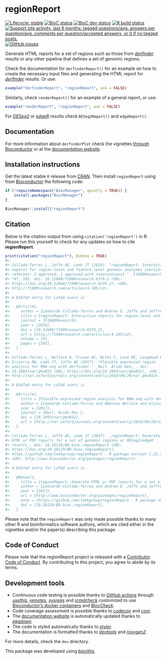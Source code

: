 
<!-- README.md is generated from README.Rmd. Please edit that file -->

# regionReport

<!-- badges: start -->

[![Lifecycle:
stable](https://img.shields.io/badge/lifecycle-stable-brightgreen.svg)](https://www.tidyverse.org/lifecycle/#stable)
[![BioC
status](http://www.bioconductor.org/shields/build/release/bioc/regionReport.svg)](https://bioconductor.org/checkResults/release/bioc-LATEST/regionReport)
[![BioC dev
status](http://www.bioconductor.org/shields/build/devel/bioc/regionReport.svg)](https://bioconductor.org/checkResults/devel/bioc-LATEST/regionReport)
[![R build
status](https://github.com/leekgroup/regionReport/workflows/R-CMD-check-bioc/badge.svg)](https://github.com/leekgroup/regionReport/actions)
[![Support site activity, last 6 months: tagged questions/avg. answers
per question/avg. comments per question/accepted answers, or 0 if no
tagged
posts.](http://www.bioconductor.org/shields/posts/regionReport.svg)](https://support.bioconductor.org/t/regionReport/)
[![GitHub
issues](https://img.shields.io/github/issues/leekgroup/regionReport)](https://github.com/leekgroup/regionReport/issues)
<!-- badges: end -->

Generate HTML reports for a set of regions such as those from
*[derfinder](https://bioconductor.org/packages/3.13/derfinder)* results
or any other pipeline that defines a set of genomic regions.

Check the documentation for `derfinderReport()` for an example on how to
create the necessary input files and generating the HTML report for
*[derfinder](https://bioconductor.org/packages/3.13/derfinder)* results.
Or use:

``` r
example("derfinderReport", "regionReport", ask = FALSE)
```

Similarly, check `renderReport()` for an example of a general report, or
use:

``` r
example("renderReport", "regionReport", ask = FALSE)
```

For *[DESeq2](https://bioconductor.org/packages/3.13/DESeq2)* or
*[edgeR](https://bioconductor.org/packages/3.13/edgeR)* results check
`DESeq2Report()` and `edgeReport()`.

## Documentation

For more information about `derfinderPlot` check the vignettes [through
Bioconductor](http://bioconductor.org/packages/regionReport) or at the
[documentation website](http://leekgroup.github.io/regionReport).

## Installation instructions

Get the latest stable `R` release from
[CRAN](http://cran.r-project.org/). Then install `regionReport` using
from [Bioconductor](http://bioconductor.org/) the following code:

``` r
if (!requireNamespace("BiocManager", quietly = TRUE)) {
    install.packages("BiocManager")
}

BiocManager::install("regionReport")
```

## Citation

Below is the citation output from using `citation('regionReport')` in R.
Please run this yourself to check for any updates on how to cite
**regionReport**.

``` r
print(citation("regionReport"), bibtex = TRUE)
#> 
#> Collado-Torres L, Jaffe AE, Leek JT (2016). "regionReport: Interactive
#> reports for region-level and feature-level genomic analyses [version2;
#> referees: 2 approved, 1 approved with reservations]." _F1000Research_,
#> *4*, 105. doi: 10.12688/f1000research.6379.2 (URL:
#> https://doi.org/10.12688/f1000research.6379.2), <URL:
#> http://f1000research.com/articles/4-105/v2>.
#> 
#> A BibTeX entry for LaTeX users is
#> 
#>   @Article{,
#>     author = {Leonardo Collado-Torres and Andrew E. Jaffe and Jeffrey T. Leek},
#>     title = {regionReport: Interactive reports for region-level and feature-level genomic analyses [version2; referees: 2 approved, 1 approved with reservations]},
#>     journal = {F1000Research},
#>     year = {2016},
#>     doi = {10.12688/f1000research.6379.2},
#>     url = {http://f1000research.com/articles/4-105/v2},
#>     volume = {4},
#>     pages = {105},
#>   }
#> 
#> Collado-Torres L, Nellore A, Frazee AC, Wilks C, Love MI, Langmead B,
#> Irizarry RA, Leek JT, Jaffe AE (2017). "Flexible expressed region
#> analysis for RNA-seq with derfinder." _Nucl. Acids Res._. doi:
#> 10.1093/nar/gkw852 (URL: https://doi.org/10.1093/nar/gkw852), <URL:
#> http://nar.oxfordjournals.org/content/early/2016/09/29/nar.gkw852>.
#> 
#> A BibTeX entry for LaTeX users is
#> 
#>   @Article{,
#>     title = {Flexible expressed region analysis for RNA-seq with derfinder},
#>     author = {Leonardo Collado-Torres and Abhinav Nellore and Alyssa C. Frazee and Christopher Wilks and Michael I. Love and Ben Langmead and Rafael A. Irizarry and Jeffrey T. Leek and Andrew E. Jaffe},
#>     year = {2017},
#>     journal = {Nucl. Acids Res.},
#>     doi = {10.1093/nar/gkw852},
#>     url = {http://nar.oxfordjournals.org/content/early/2016/09/29/nar.gkw852},
#>   }
#> 
#> Collado-Torres L, Jaffe AE, Leek JT (2017). _regionReport: Generate
#> HTML or PDF reports for a set of genomic regions or DESeq2/edgeR
#> results_. doi: 10.18129/B9.bioc.regionReport (URL:
#> https://doi.org/10.18129/B9.bioc.regionReport),
#> https://github.com/leekgroup/regionReport - R package version 1.25.3,
#> <URL: http://www.bioconductor.org/packages/regionReport>.
#> 
#> A BibTeX entry for LaTeX users is
#> 
#>   @Manual{,
#>     title = {regionReport: Generate HTML or PDF reports for a set of genomic regions or DESeq2/edgeR results},
#>     author = {Leonardo Collado-Torres and Andrew E. Jaffe and Jeffrey T. Leek},
#>     year = {2017},
#>     url = {http://www.bioconductor.org/packages/regionReport},
#>     note = {https://github.com/leekgroup/regionReport - R package version 1.25.3},
#>     doi = {10.18129/B9.bioc.regionReport},
#>   }
```

Please note that the `regionReport` was only made possible thanks to
many other R and bioinformatics software authors, which are cited either
in the vignettes and/or the paper(s) describing this package.

## Code of Conduct

Please note that the regionReport project is released with a
[Contributor Code of
Conduct](https://contributor-covenant.org/version/2/0/CODE_OF_CONDUCT.html).
By contributing to this project, you agree to abide by its terms.

## Development tools

-   Continuous code testing is possible thanks to [GitHub
    actions](https://www.tidyverse.org/blog/2020/04/usethis-1-6-0/)
    through *[usethis](https://CRAN.R-project.org/package=usethis)*,
    *[remotes](https://CRAN.R-project.org/package=remotes)*,
    *[sysreqs](https://github.com/r-hub/sysreqs)* and
    *[rcmdcheck](https://CRAN.R-project.org/package=rcmdcheck)*
    customized to use [Bioconductor’s docker
    containers](https://www.bioconductor.org/help/docker/) and
    *[BiocCheck](https://bioconductor.org/packages/3.13/BiocCheck)*.
-   Code coverage assessment is possible thanks to
    [codecov](https://codecov.io/gh) and
    *[covr](https://CRAN.R-project.org/package=covr)*.
-   The [documentation
    website](http://leekgroup.github.io/derfinderPlot) is automatically
    updated thanks to
    *[pkgdown](https://CRAN.R-project.org/package=pkgdown)*.
-   The code is styled automatically thanks to
    *[styler](https://CRAN.R-project.org/package=styler)*.
-   The documentation is formatted thanks to
    *[devtools](https://CRAN.R-project.org/package=devtools)* and
    *[roxygen2](https://CRAN.R-project.org/package=roxygen2)*.

For more details, check the `dev` directory.

This package was developed using
*[biocthis](https://bioconductor.org/packages/3.13/biocthis)*.

